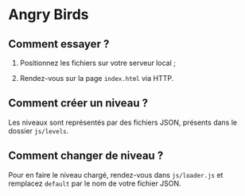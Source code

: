 # Angry Birds

## Comment essayer ?

1. Positionnez les fichiers sur votre serveur local ;

2. Rendez-vous sur la page `index.html` via HTTP.

## Comment créer un niveau ?

Les niveaux sont représentés par des fichiers JSON, présents dans le dossier `js/levels`.

## Comment changer de niveau ?

Pour en faire le niveau chargé, rendez-vous dans `js/loader.js`
et remplacez `default` par le nom de votre fichier JSON.

